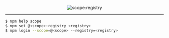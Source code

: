 <p align="center"><img src="https://cdn.jsdelivr.net/gh/pwnn/img/fiddle/tooling/npm/scope_registry.svg?v=1" alt="scope:registry"></p>

---

```sh
$ npm help scope
$ npm set @<scope>:registry <registry>
$ npm login --scope=@<scope> --registry=<registry>
```
